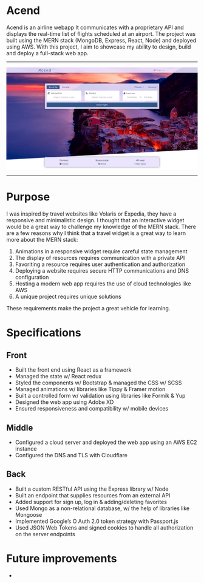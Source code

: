# Acend
Acend is an airline webapp
It communicates with a proprietary API and displays the real-time list of flights scheduled at an airport. The project was built using the MERN stack (MongoDB, Express, React, Node) and deployed using AWS. With this project, I aim to showcase my ability to design, build and deploy a full-stack web app.
***
![Screenshot](acend-site.png)
***
# Purpose
I was inspired by travel websites like Volaris or Expedia, they have a responsive and minimalistic design. I thought that an interactive widget would be a great way to challenge my knowledge of the MERN stack.
There are a few reasons why I think that a travel widget is a great way to learn more about the MERN stack:
1.	Animations in a responsive widget require careful state management
2.	The display of resources requires communication with a private API
3.	Favoriting a resource requires user authentication and authorization
4.	Deploying a website requires secure HTTP communications and DNS configuration
5.	Hosting a modern web app requires the use of cloud technologies like AWS
6.	A unique project requires unique solutions

These requirements make the project a great vehicle for learning. 

# Specifications
## Front
*	Built the front end using React as a framework
*	Managed the state w/ React redux
*	Styled the components w/ Bootstrap & managed the CSS w/ SCSS
*	Managed animations w/ libraries like Tippy & Framer motion
*	Built a controlled form w/ validation using libraries like Formik & Yup
*	Designed the web app using Adobe XD
*	Ensured responsiveness and compatibility w/ mobile devices
## Middle
*	Configured a cloud server and deployed the web app using an AWS EC2 instance
*	Configured the DNS and TLS with Cloudflare
## Back
*	Built a custom RESTful API using the Express library w/ Node
*	Built an endpoint that supplies resources from an external API
*	Added support for sign up, log in & adding/deleting favorites
*	Used Mongo as a non-relational database, w/ the help of libraries like Mongoose
*	Implemented Google’s O Auth 2.0 token strategy with Passport.js
*	Used JSON Web Tokens and signed cookies to handle all authorization on the server endpoints
# Future improvements
* 

